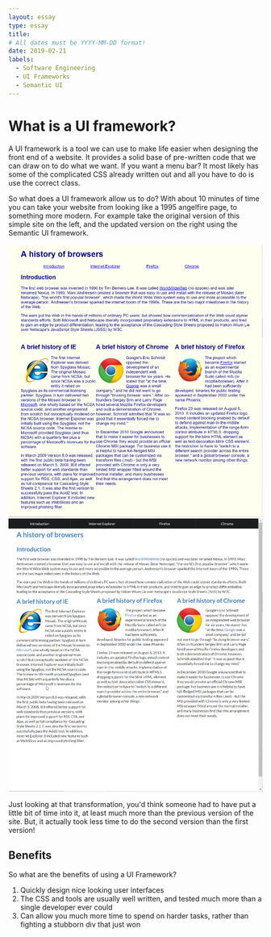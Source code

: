 ```yaml
---
layout: essay
type: essay
title: 
# All dates must be YYYY-MM-DD format!
date: 2019-02-21
labels:
  - Software Engineering
  - UI Frameworks
  - Semantic UI
---
```


<h1> What is a UI framework? </h1>

<p>A UI framework is a tool we can use to make life easier when designing the front end of a website. It provides a solid 
base of pre-written code that we can draw on to do what we want. If you want a menu bar? It most likely has some of the 
complicated CSS already written out and all you have to do is use the correct class. </p>

<p>So what does a UI framework allow us to do? With about 10 minutes of time you can take your website from looking like
a 1995 angelfire page, to something more modern. For example take the original version of this simple site on the left, and
the updated version on the right using the Semantic UI framework.
</p>
<div class="ui container center aligned">
<img class="ui medium center floated rounded image" src="../images/browserhistory-old.png">

<img class="ui medium center floated rounded image" src="../images/browserhistory-new.png">
</div>

Just looking at that transformation, you'd think someone had to have put a little bit of time into it, at least much more
than the previous version of the site. But, it actually took less time to do the second version than the first version!

<h2>Benefits</h2>
So what are the benefits of using a UI Framework? 
<ol>
  <li>Quickly design nice looking user interfaces</li>
  <li>The CSS and tools are usually well written, and tested much more than a single developer ever could</li>
  <li>Can allow you much more time to spend on harder tasks, rather than fighting a stubborn div that just won
</ol>